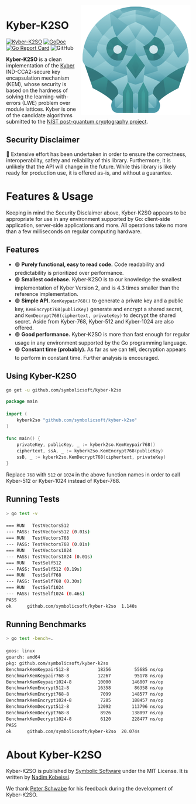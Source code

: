 <img src="assets/kyber-k2so.png" align="right" height="300" width="300"/>

# Kyber-K2SO
[![Kyber-K2SO](https://github.com/symbolicsoft/kyber-k2so/workflows/Kyber-K2SO/badge.svg)](https://github.com/symbolicsoft/kyber-k2so/actions)
[![GoDoc](https://godoc.org/github.com/symbolicsoft/kyber-k2so?status.svg)](https://pkg.go.dev/github.com/symbolicsoft/kyber-k2so?tab=overview)
[![Go Report Card](https://goreportcard.com/badge/github.com/symbolicsoft/kyber-k2so)](https://goreportcard.com/report/github.com/symbolicsoft/kyber-k2so)
![GitHub](https://img.shields.io/github/license/symbolicsoft/kyber-k2so)

**Kyber-K2SO** is a clean implementation of the [Kyber](https://pq-crystals.org/kyber) IND-CCA2-secure key encapsulation mechanism (KEM), whose security is based on the hardness of solving the learning-with-errors (LWE) problem over module lattices. Kyber is one of the candidate algorithms submitted to the [NIST post-quantum cryptography project](https://csrc.nist.gov/Projects/Post-Quantum-Cryptography).

## Security Disclaimer
🚨 Extensive effort has been undertaken in order to ensure the correctness, interoperability, safety and reliability of this library. Furthermore, it is unlikely that the API will change in the future. While this library is likely ready for production use, it is offered as-is, and without a guarantee. 

# Features & Usage
Keeping in mind the Security Disclaimer above, Kyber-K2SO appears to be appropriate for use in any environment supported by Go: client-side application, server-side applications and more. All operations take no more than a few milliseconds on regular computing hardware.

## Features

* 🟢 **Purely functional, easy to read code.** Code readability and predictability is prioritized over performance.
* 🟢 **Smallest codebase.** Kyber-K2SO is to our knowledge the smallest implementation of Kyber Version 2, and is 4.3 times smaller than the reference implementation.
* 🟢 **Simple API.** `KemKeypair768()` to generate a private key and a public key, `KemEncrypt768(publicKey)` generate and encrypt a shared secret, and `KemDecrypt768(ciphertext, privateKey)` to decrypt the shared secret. Aside from Kyber-768, Kyber-512 and Kyber-1024 are also offered.
* 🟢 **Good performance.** Kyber-K2SO is more than fast enough for regular usage in any environment supported by the Go programming language.
* 🟢 **Constant time (probably).** As far as we can tell, decryption appears to perform in constant time. Further analysis is encouraged.

## Using Kyber-K2SO
```bash
go get -u github.com/symbolicsoft/kyber-k2so
```

```go
package main

import (
	kyberk2so "github.com/symbolicsoft/kyber-k2so"
)

func main() {
	privateKey, publicKey, _ := kyberk2so.KemKeypair768()
	ciphertext, ssA, _ := kyberk2so.KemEncrypt768(publicKey)
	ssB, _ := kyberk2so.KemDecrypt768(ciphertext, privateKey)
}
```

Replace `768` with `512` or `1024` in the above function names in order to call Kyber-512 or Kyber-1024 instead of Kyber-768.

## Running Tests
```bash
> go test -v

=== RUN   TestVectors512
--- PASS: TestVectors512 (0.01s)
=== RUN   TestVectors768
--- PASS: TestVectors768 (0.01s)
=== RUN   TestVectors1024
--- PASS: TestVectors1024 (0.01s)
=== RUN   TestSelf512
--- PASS: TestSelf512 (0.19s)
=== RUN   TestSelf768
--- PASS: TestSelf768 (0.30s)
=== RUN   TestSelf1024
--- PASS: TestSelf1024 (0.46s)
PASS
ok  	github.com/symbolicsoft/kyber-k2so	1.140s
```

## Running Benchmarks
```bash
> go test -bench=.

goos: linux
goarch: amd64
pkg: github.com/symbolicsoft/kyber-k2so
BenchmarkKemKeypair512-8    	   18256	     55685 ns/op
BenchmarkKemKeypair768-8    	   12267	     95178 ns/op
BenchmarkKemKeypair1024-8   	   10000	    146807 ns/op
BenchmarkKemEncrypt512-8    	   16358	     86358 ns/op
BenchmarkKemEncrypt768-8    	    7099	    148577 ns/op
BenchmarkKemEncrypt1024-8   	    7285	    188457 ns/op
BenchmarkKemDecrypt512-8    	   12092	    113796 ns/op
BenchmarkKemDecrypt768-8    	    8926	    138097 ns/op
BenchmarkKemDecrypt1024-8   	    6120	    228477 ns/op
PASS
ok  	github.com/symbolicsoft/kyber-k2so	20.074s
```

# About Kyber-K2SO
Kyber-K2SO is published by [Symbolic Software](https://symbolic.software) under the MIT License. It is written by [Nadim Kobeissi](https://nadim.computer).

We thank [Peter Schwabe](https://cryptojedi.org/peter) for his feedback during the development of Kyber-K2SO.
